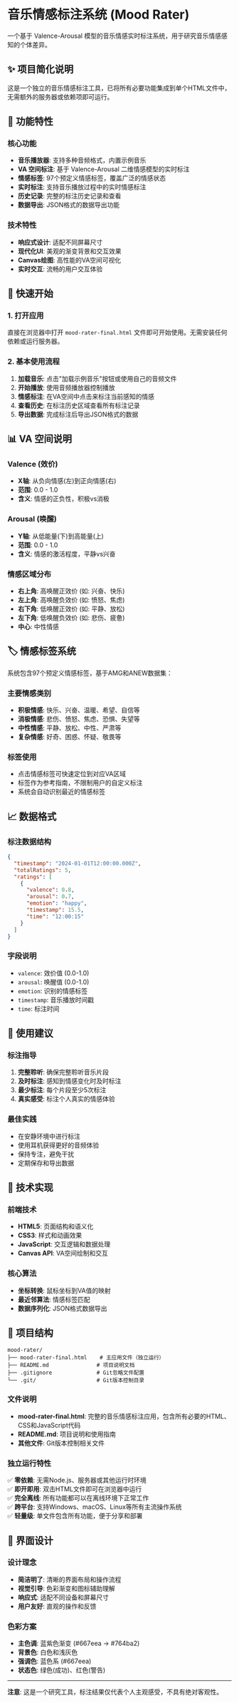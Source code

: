 # 音乐情感标注系统 (Mood Rater)

一个基于 Valence-Arousal 模型的音乐情感实时标注系统，用于研究音乐情感感知的个体差异。

## ✨ 项目简化说明

这是一个独立的音乐情感标注工具，已将所有必要功能集成到单个HTML文件中，无需额外的服务器或依赖项即可运行。

## 🎵 功能特性

### 核心功能
- **音乐播放器**: 支持多种音频格式，内置示例音乐
- **VA 空间标注**: 基于 Valence-Arousal 二维情感模型的实时标注
- **情感标签**: 97个预定义情感标签，覆盖广泛的情感状态
- **实时标注**: 支持音乐播放过程中的实时情感标注
- **历史记录**: 完整的标注历史记录和查看
- **数据导出**: JSON格式的数据导出功能

### 技术特性
- **响应式设计**: 适配不同屏幕尺寸
- **现代化UI**: 美观的渐变背景和交互效果
- **Canvas绘图**: 高性能的VA空间可视化
- **实时交互**: 流畅的用户交互体验

## 🚀 快速开始

### 1. 打开应用
直接在浏览器中打开 `mood-rater-final.html` 文件即可开始使用。无需安装任何依赖或运行服务器。

### 2. 基本使用流程
1. **加载音乐**: 点击"加载示例音乐"按钮或使用自己的音频文件
2. **开始播放**: 使用音频播放器控制播放
3. **情感标注**: 在VA空间中点击来标注当前感知的情感
4. **查看历史**: 在标注历史区域查看所有标注记录
5. **导出数据**: 完成标注后导出JSON格式的数据

## 📊 VA 空间说明

### Valence (效价)
- **X轴**: 从负向情感(左)到正向情感(右)
- **范围**: 0.0 - 1.0
- **含义**: 情感的正负性，积极vs消极

### Arousal (唤醒)
- **Y轴**: 从低能量(下)到高能量(上)
- **范围**: 0.0 - 1.0
- **含义**: 情感的激活程度，平静vs兴奋

### 情感区域分布
- **右上角**: 高唤醒正效价 (如: 兴奋、快乐)
- **左上角**: 高唤醒负效价 (如: 愤怒、焦虑)
- **右下角**: 低唤醒正效价 (如: 平静、放松)
- **左下角**: 低唤醒负效价 (如: 悲伤、疲惫)
- **中心**: 中性情感

## 🏷️ 情感标签系统

系统包含97个预定义情感标签，基于AMG和ANEW数据集：

### 主要情感类别
- **积极情感**: 快乐、兴奋、温暖、希望、自信等
- **消极情感**: 悲伤、愤怒、焦虑、恐惧、失望等
- **中性情感**: 平静、放松、中性、严肃等
- **复杂情感**: 好奇、困惑、怀疑、敬畏等

### 标签使用
- 点击情感标签可快速定位到对应VA区域
- 标签作为参考指南，不限制用户的自定义标注
- 系统会自动识别最近的情感标签

## 📈 数据格式

### 标注数据结构
```json
{
  "timestamp": "2024-01-01T12:00:00.000Z",
  "totalRatings": 5,
  "ratings": [
    {
      "valence": 0.8,
      "arousal": 0.7,
      "emotion": "happy",
      "timestamp": 15.5,
      "time": "12:00:15"
    }
  ]
}
```

### 字段说明
- `valence`: 效价值 (0.0-1.0)
- `arousal`: 唤醒值 (0.0-1.0)
- `emotion`: 识别的情感标签
- `timestamp`: 音乐播放时间戳
- `time`: 标注时间

## 🎯 使用建议

### 标注指导
1. **完整聆听**: 确保完整聆听音乐片段
2. **及时标注**: 感知到情感变化时及时标注
3. **最少标注**: 每个片段至少5次标注
4. **真实感受**: 标注个人真实的情感体验

### 最佳实践
- 在安静环境中进行标注
- 使用耳机获得更好的音频体验
- 保持专注，避免干扰
- 定期保存和导出数据

## 🔧 技术实现

### 前端技术
- **HTML5**: 页面结构和语义化
- **CSS3**: 样式和动画效果
- **JavaScript**: 交互逻辑和数据处理
- **Canvas API**: VA空间绘制和交互

### 核心算法
- **坐标转换**: 鼠标坐标到VA值的映射
- **最近邻算法**: 情感标签匹配
- **数据序列化**: JSON格式数据导出

## 📁 项目结构

```
mood-rater/
├── mood-rater-final.html    # 主应用文件（独立运行）
├── README.md               # 项目说明文档
├── .gitignore              # Git忽略文件配置
└── .git/                   # Git版本控制目录
```

### 文件说明
- **mood-rater-final.html**: 完整的音乐情感标注应用，包含所有必要的HTML、CSS和JavaScript代码
- **README.md**: 项目说明和使用指南
- **其他文件**: Git版本控制相关文件

### 独立运行特性
✅ **零依赖**: 无需Node.js、服务器或其他运行时环境  
✅ **即开即用**: 双击HTML文件即可在浏览器中运行  
✅ **完全离线**: 所有功能都可以在离线环境下正常工作  
✅ **跨平台**: 支持Windows、macOS、Linux等所有主流操作系统  
✅ **轻量级**: 单文件包含所有功能，便于分享和部署

## 🎨 界面设计

### 设计理念
- **简洁明了**: 清晰的界面布局和操作流程
- **视觉引导**: 色彩渐变和图标辅助理解
- **响应式**: 适配不同设备和屏幕尺寸
- **用户友好**: 直观的操作和反馈

### 色彩方案
- **主色调**: 蓝紫色渐变 (#667eea → #764ba2)
- **背景色**: 白色和浅灰色
- **强调色**: 蓝色系 (#667eea)
- **状态色**: 绿色(成功)、红色(警告)


---

**注意**: 这是一个研究工具，标注结果仅代表个人主观感受，不具有绝对客观性。
